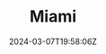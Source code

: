 ---
title: "Miami"
description: 
date: 2024-03-07T19:58:06Z
image: 
math: 
license: 
hidden: false
comments: true
draft: false
categories:
    - memo
---